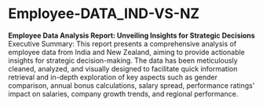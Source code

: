 # Employee-DATA_IND-VS-NZ
**Employee Data Analysis Report: Unveiling Insights for Strategic Decisions**
Executive Summary:
This report presents a comprehensive analysis of employee data from India and New Zealand, aiming to provide actionable insights for strategic decision-making. The data has been meticulously cleaned, analyzed, and visually designed to facilitate quick information retrieval and in-depth exploration of key aspects such as gender comparison, annual bonus calculations, salary spread, performance ratings' impact on salaries, company growth trends, and regional performance.
